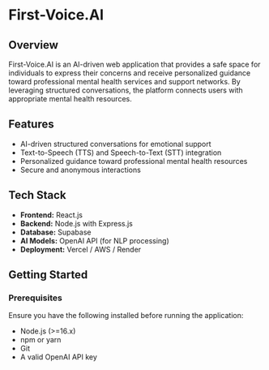 # First-Voice.AI

## Overview
First-Voice.AI is an AI-driven web application that provides a safe space for individuals to express their concerns and receive personalized guidance toward professional mental health services and support networks. By leveraging structured conversations, the platform connects users with appropriate mental health resources.

## Features
- AI-driven structured conversations for emotional support  
- Text-to-Speech (TTS) and Speech-to-Text (STT) integration  
- Personalized guidance toward professional mental health resources  
- Secure and anonymous interactions  

## Tech Stack
- **Frontend:** React.js  
- **Backend:** Node.js with Express.js  
- **Database:** Supabase
- **AI Models:** OpenAI API (for NLP processing)  
- **Deployment:** Vercel / AWS / Render  

## Getting Started

### Prerequisites
Ensure you have the following installed before running the application:  
- Node.js (>=16.x)  
- npm or yarn  
- Git  
- A valid OpenAI API key  
